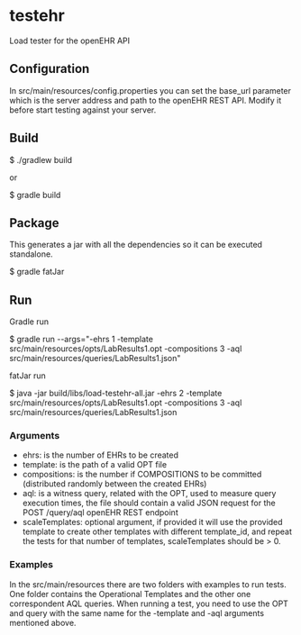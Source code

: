 # testehr

Load tester for the openEHR API


## Configuration

In src/main/resources/config.properties you can set the base_url parameter which is the server address and path to the openEHR REST API.
Modify it before start testing against your server.


## Build

$ ./gradlew build

or

$ gradle build


## Package

This generates a jar with all the dependencies so it can be executed standalone.

$ gradle fatJar


## Run

Gradle run

$ gradle run --args="-ehrs 1 -template src/main/resources/opts/LabResults1.opt -compositions 3 -aql src/main/resources/queries/LabResults1.json"

fatJar run

$ java -jar build/libs/load-testehr-all.jar -ehrs 2 -template src/main/resources/opts/LabResults1.opt -compositions 3 -aql src/main/resources/queries/LabResults1.json


### Arguments

 - ehrs: is the number of EHRs to be created
 - template: is the path of a valid OPT file
 - compositions: is the number if COMPOSITIONS to be committed (distributed randomly between the created EHRs)
 - aql: is a witness query, related with the OPT, used to measure query execution times, the file should contain a valid JSON request for the POST /query/aql openEHR REST endpoint
 - scaleTemplates: optional argument, if provided it will use the provided template to create other templates with different template_id, and repeat the tests for that number of templates, scaleTemplates should be > 0.


### Examples

In the src/main/resources there are two folders with examples to run tests. One folder contains the Operational Templates and the other one correspondent AQL queries. When running a test, you need to use the OPT and query with the same name for the -template and -aql arguments mentioned above.